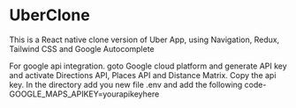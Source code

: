 # UberClone
This is a React native clone version of Uber App, using Navigation, Redux, Tailwind CSS and Google Autocomplete


For google api integration.
goto Google cloud platform and generate API key and activate Directions API, Places API and Distance Matrix.
Copy the api key.
In the directory add you new file 
.env
and add the following code-
GOOGLE_MAPS_APIKEY=yourapikeyhere
